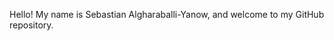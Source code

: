 Hello! My name is Sebastian Algharaballi-Yanow, and welcome to my GitHub repository.

<!---
sebastianalgharaballi/sebastianalgharaballi is a ✨ special ✨ repository because its `README.md` (this file) appears on your GitHub profile.
You can click the Preview link to take a look at your changes.
--->
